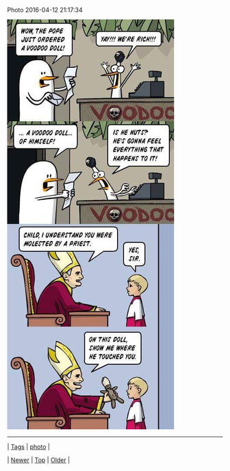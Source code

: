 <!--
title: Photo 2016-04-12 21
date: 2020-06-28T15:27:00.113Z
tags: photo
-->


Photo 2016-04-12 21:17:34

![](142703012964-0.jpg)

<!--BOTTOM-POST-NAVIGATION-->
---

| [Tags](tags.md) | [photo](tag-photo.md) |

| [Newer](142690376779.md) | [Top](index.md) | [Older](143051177769.md) |